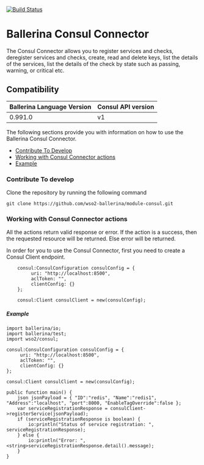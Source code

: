 [![Build Status](https://travis-ci.org/wso2-ballerina/module-consul.svg?branch=master)](https://travis-ci.org/wso2-ballerina/module-consul)

# Ballerina Consul Connector

The Consul Connector allows you to register services and checks, deregister services and checks, create, read and 
delete keys, list the details of 
the services, list the details of the check by state such as passing, warning, or critical etc.

## Compatibility
| Ballerina Language Version | Consul API version  |
| -------------------------- | ------------------- |
|  0.991.0                   | v1                  |


The following sections provide you with information on how to use the Ballerina Consul Connector.

- [Contribute To Develop](#contribute-to-develop)
- [Working with Consul Connector actions](#working-with-consul-connector-actions)
- [Example](#example)

### Contribute To develop

Clone the repository by running the following command 
```ballerina
git clone https://github.com/wso2-ballerina/module-consul.git
```

### Working with Consul Connector actions

All the actions return valid response or error. If the action is a success, then the requested resource will 
be returned. Else error will be returned.

In order for you to use the Consul Connector, first you need to create a Consul Client endpoint.

```ballerina
    consul:ConsulConfiguration consulConfig = {
         uri: "http://localhost:8500",
         aclToken: "",
         clientConfig: {}
    };
    
    consul:Client consulClient = new(consulConfig);
```

##### Example

```ballerina
import ballerina/io;
import ballerina/test;
import wso2/consul;

consul:ConsulConfiguration consulConfig = {
     uri: "http://localhost:8500",
     aclToken: "",
     clientConfig: {}
};

consul:Client consulClient = new(consulConfig);
    
public function main() {
    json jsonPayload = { "ID":"redis", "Name":"redis1", "Address":"localhost", "port":8000, "EnableTagOverride":false };
    var serviceRegistrationResponse = consulClient->registerService(jsonPayload);
    if (serviceRegistrationResponse is boolean) {
        io:println("Status of service registration: ", serviceRegistrationResponse);
    } else {
        io:println("Error: ", <string>serviceRegistrationResponse.detail().message);
    }
}
```
